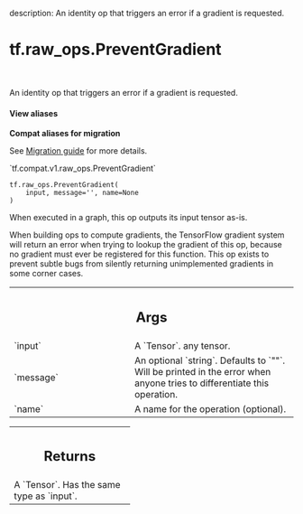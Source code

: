 description: An identity op that triggers an error if a gradient is requested.

<div itemscope itemtype="http://developers.google.com/ReferenceObject">
<meta itemprop="name" content="tf.raw_ops.PreventGradient" />
<meta itemprop="path" content="Stable" />
</div>

# tf.raw_ops.PreventGradient

<!-- Insert buttons and diff -->

<table class="tfo-notebook-buttons tfo-api nocontent" align="left">

</table>



An identity op that triggers an error if a gradient is requested.

<section class="expandable">
  <h4 class="showalways">View aliases</h4>
  <p>
<b>Compat aliases for migration</b>
<p>See
<a href="https://www.tensorflow.org/guide/migrate">Migration guide</a> for
more details.</p>
<p>`tf.compat.v1.raw_ops.PreventGradient`</p>
</p>
</section>

<pre class="devsite-click-to-copy prettyprint lang-py tfo-signature-link">
<code>tf.raw_ops.PreventGradient(
    input, message='', name=None
)
</code></pre>



<!-- Placeholder for "Used in" -->

When executed in a graph, this op outputs its input tensor as-is.

When building ops to compute gradients, the TensorFlow gradient system
will return an error when trying to lookup the gradient of this op,
because no gradient must ever be registered for this function.  This
op exists to prevent subtle bugs from silently returning unimplemented
gradients in some corner cases.

<!-- Tabular view -->
 <table class="responsive fixed orange">
<colgroup><col width="214px"><col></colgroup>
<tr><th colspan="2"><h2 class="add-link">Args</h2></th></tr>

<tr>
<td>
`input`
</td>
<td>
A `Tensor`. any tensor.
</td>
</tr><tr>
<td>
`message`
</td>
<td>
An optional `string`. Defaults to `""`.
Will be printed in the error when anyone tries to differentiate
this operation.
</td>
</tr><tr>
<td>
`name`
</td>
<td>
A name for the operation (optional).
</td>
</tr>
</table>



<!-- Tabular view -->
 <table class="responsive fixed orange">
<colgroup><col width="214px"><col></colgroup>
<tr><th colspan="2"><h2 class="add-link">Returns</h2></th></tr>
<tr class="alt">
<td colspan="2">
A `Tensor`. Has the same type as `input`.
</td>
</tr>

</table>

